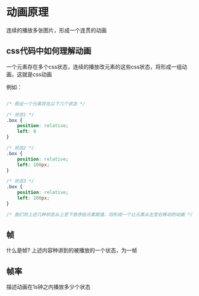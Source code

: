 # 动画原理
连续的播放多张图片，形成一个连贯的动画

## css代码中如何理解动画
一个元素存在多个css状态，连续的播放改元素的这些css状态，将形成一组动画，这就是css动画

例如：

```css

/* 假设一个元素存在以下几个状态 */

/* 状态1 */
.box {
    position: relative;
    left: 0
}

/* 状态2 */
.box {
    position: relative;
    left: 100px;
}

/* 状态3 */
.box {
    position: relative;
    left: 200px;
}

/* 我们将上述几种状态从上至下依序给元素赋值，将形成一个让元素从左至右移动的动画 */

```

## 帧
什么是帧? 上述内容种讲到的被播放的一个状态，为一帧

## 帧率
描述动画在1s钟之内播放多少个状态